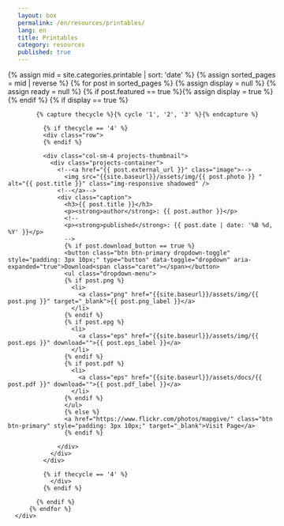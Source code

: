 ```yaml
---
layout: box
permalink: /en/resources/printables/
lang: en
title: Printables
category: resources
published: true
---
```


<style type="text/css">
.dropdown-menu {
    position: inherit;
}
.row {
    margin-right: -15px;
    margin-left: -10px;
}
.btn-primary.active, .btn-primary:active, .open>.dropdown-toggle.btn-primary {
    color: #fff;
    background-color: #d73f3f;
    border-color: #d73f3f;
}
.btn-primary.focus, .btn-primary:focus {
    color: #fff;
    background-color: #d73f3f;
    border-color: #d73f3f;
}
.btn-primary.active.focus, .btn-primary.active:focus, .btn-primary.active:hover, .btn-primary:active.focus, .btn-primary:active:focus, .btn-primary:active:hover, .open>.dropdown-toggle.btn-primary.focus, .open>.dropdown-toggle.btn-primary:focus, .open>.dropdown-toggle.btn-primary:hover {
    color: #fff;
    background-color: #d73f3f;
    border-color: #d73f3f;
}
</style>

<div class="row">
  <div class="col-md-12">
      <div class="row">
        {% assign mid = site.categories.printable | sort: 'date' %}
        {% assign sorted_pages = mid | reverse %}
          {% for post in sorted_pages %}
            {% assign display = null %}
            {% assign ready = null %}
            {% if post.featured == true %}{% assign display = true %}{% endif %}
            {% if display == true %}

            {% capture thecycle %}{% cycle '1', '2', '3' %}{% endcapture %}
    
              {% if thecycle == '4' %}
              <div class="row">
              {% endif %}

              <div class="col-sm-4 projects-thumbnail">
                <div class="projects-container">
                  <!--<a href="{{ post.external_url }}" class="image">-->
                    <img src="{{site.baseurl}}/assets/img/{{ post.photo }} " alt="{{ post.title }}" class="img-responsive shadowed" />
                  <!--</a>-->
                  <div class="caption">
                    <h3>{{ post.title }}</h3>
                    <p><strong>author</strong>: {{ post.author }}</p>
                    <!--
                    <p><strong>published</strong>: {{ post.date | date: '%B %d, %Y' }}</p>
                    -->
                    {% if post.download_button == true %}
                    <button class="btn btn-primary dropdown-toggle" style="padding: 3px 10px;" type="button" data-toggle="dropdown" aria-expanded="true">Download<span class="caret"></span></button>
                    <ul class="dropdown-menu">
                    {% if post.png %}
                      <li>
                        <a class="png" href="{{site.baseurl}}/assets/img/{{ post.png }}" target="_blank">{{ post.png_label }}</a>
                      </li>
                    {% endif %}
                    {% if post.epg %}
                      <li>
                        <a class="eps" href="{{site.baseurl}}/assets/img/{{ post.eps }}" download="">{{ post.eps_label }}</a>
                      </li>
                    {% endif %}
                    {% if post.pdf %}
                      <li>
                        <a class="eps" href="{{site.baseurl}}/assets/docs/{{ post.pdf }}" download="">{{ post.pdf_label }}</a>
                      </li>
                    {% endif %}
                    </ul>
                    {% else %}
                    <a href="https://www.flickr.com/photos/mapgive/" class="btn btn-primary" style="padding: 3px 10px;" target="_blank">Visit Page</a>
                    {% endif %}
                    
                  </div>
                </div>
              </div>

              {% if thecycle == '4' %}
                </div>
              {% endif %}

            {% endif %}
          {% endfor %}
      </div>
  </div>
</div>

